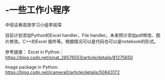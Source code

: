 # -一些工作小程序
中信证券高效学习小组李铭琛

目前计划添加Python的Excel handler，File handler。未来预计添加pdf修改、图片修改。C++的Excel 插件等。根据情况可以是代码也可以是notebook的形式。

参考链接：
  Excel in Python：https://blog.csdn.net/sinat_28576553/article/details/81275650
  
  Image package in Python: https://blog.csdn.net/icamera0/article/details/50843172
